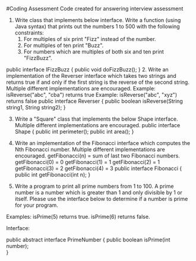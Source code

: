 #Coding Assessment
Code created for answering interview assessment

1.	Write class that implements below interface. Write a function (using Java syntax) that prints out the numbers 1 to 500 with the following constraints:
	1)  For multiples of six print "Fizz" instead of the number.
	2)  For multiples of ten print "Buzz". 
	3)  For numbers which are multiples of both six and ten print "FizzBuzz".

public interface IFizzBuzz 
{
	public void doFizzBuzz();
	}
2.	Write an implementation of the Reverser interface which takes two strings and returns true if and only if the first string is the reverse of the second string. Multiple different implementations are encouraged.
	Example: isReverse("abc", "cba") returns true
	Example: isReverse("abc", "xyz") returns false
public interface Reverser 
{
	public boolean isReverse(String string1, String string2);
}

3.	Write a "Square" class that implements the below Shape interface. Multiple different implementations are encouraged.
public interface Shape 
{
	public int perimeter();
	public int area();
}
4.	Write an implementation of the Fibonacci interface which computes the Nth Fibonacci number. Multiple different implementations are encouraged. 
	getFibonacci(n) = sum of last two Fibonacci numbers. 
	getFibonacci(0) = 0
	getFibonacci(1) = 1
	getFibonacci(2) = 1
	getFibonacci(3) = 2
	getFibonacci(4) = 3
public interface Fibonacci 
{
	public int getFibonacci(int n);
}

5.	Write a program to print all prime numbers from 1 to 100.  A prime number is a number which is greater than 1 and only divisible by 1 or itself.  Please use the interface below to determine if a number is prime for your program.

Examples:
isPrime(5) returns true.
isPrime(6) returns false.

Interface:

public abstract interface PrimeNumber
{
public boolean isPrime(int number);  
}
